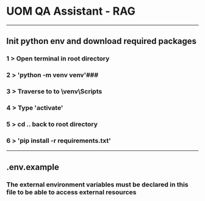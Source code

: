 # UOM QA Assistant - RAG #
---
## Init python env and download required packages ##
### 1 > Open terminal in root directory ###
### 2 > 'python -m venv venv'###
### 3 > Traverse to to \venv\Scripts ###
### 4 > Type 'activate' ###
### 5 > cd .. back to root directory ###
### 6 > 'pip install -r requirements.txt' ###
---
## .env.example ##
### The external environment variables must be declared in this file to be able to access external resources ###
